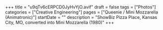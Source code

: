 +++
title = "u9qTv6cERPCD0JyHvYjO.avif"
draft = false
tags = ["Photos"]
categories = ["Creative Engineering"]
pages = ["Queenie / Mini Mozzarella (Animatronic)"]
startDate = ""
description = "ShowBiz Pizza Place, Kansas City, MO, converted into Mini Mozzarella (1980)"
+++
